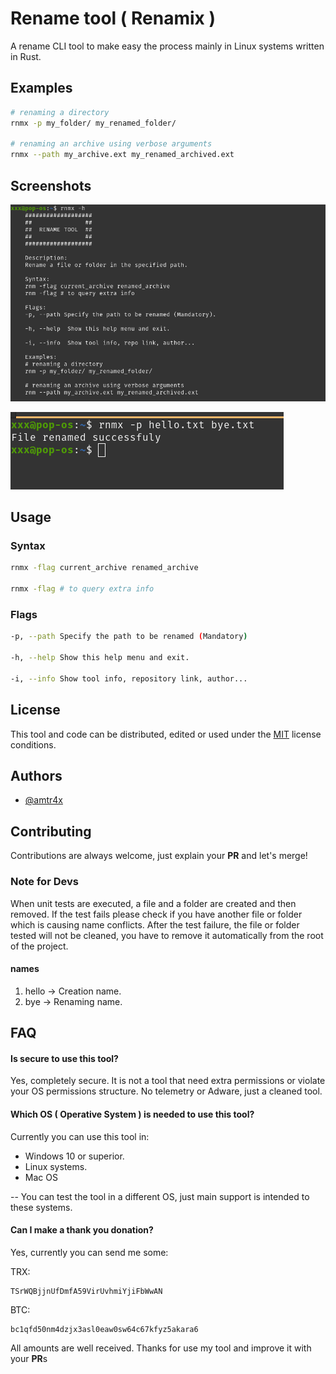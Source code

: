 
# Rename tool ( Renamix )

A rename CLI tool to make easy the process mainly in Linux systems written in Rust.



## Examples

```bash
# renaming a directory
rnmx -p my_folder/ my_renamed_folder/

# renaming an archive using verbose arguments
rnmx --path my_archive.ext my_renamed_archived.ext
```


## Screenshots

![rnmx help query](./screenshots/help.png)

![rnmx success renaming](./screenshots/success.png)


## Usage

### Syntax

```bash
rnmx -flag current_archive renamed_archive

rnmx -flag # to query extra info
```

### Flags

```bash
-p, --path Specify the path to be renamed (Mandatory)

-h, --help Show this help menu and exit.

-i, --info Show tool info, repository link, author...
```

## License

This tool and code can be distributed, edited or used under the [MIT](./LICENSE) license conditions.


## Authors

- [@amtr4x](https://www.github.com/Amtr4x)


## Contributing

Contributions are always welcome, 
just explain your **PR** and let's merge!

### Note for Devs

When unit tests are executed, a file and a folder are created and then removed. If the test fails please check if you have another file or folder which is causing name conflicts. After the test failure, the file or folder tested will not be cleaned, you have to remove it automatically from the root of the project.

#### names

1. hello -> Creation name.
2. bye -> Renaming name.

## FAQ

#### Is secure to use this tool?

Yes, completely secure. It is not a tool that need extra permissions or violate your OS permissions structure. No telemetry or Adware, just a cleaned tool.

#### Which OS ( Operative System ) is needed to use this tool?

Currently you can use this tool in:
- Windows 10 or superior.
- Linux systems.
- Mac OS

-- You can test the tool in a different OS, just main support is intended to these systems.

#### Can I make a thank you donation?

Yes, currently you can send me some:

TRX:
```plaintext
TSrWQBjjnUfDmfA59VirUvhmiYjiFbWwAN
```

BTC:
```plaintext
bc1qfd50nm4dzjx3asl0eaw0sw64c67kfyz5akara6
```

All amounts are well received. Thanks for use my tool and improve it with your **PR**s

